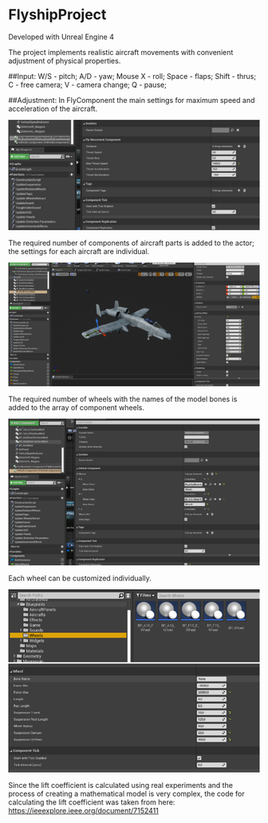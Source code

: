 # FlyshipProject
Developed with Unreal Engine 4

The project implements realistic aircraft movements with convenient adjustment of physical properties.

##Input:
W/S - pitch;
A/D - yaw;
Mouse X - roll;
Space - flaps;
Shift - thrus;
C - free camera;
V - camera change;
Q - pause;

##Adjustment:
In FlyComponent the main settings for maximum speed and acceleration of the aircraft. 

<div id="header" align="center">
  <img src="/Photos/FlyComponentSettings.png"/>
</div>

The required number of components of aircraft parts is added to the actor; the settings for each aircraft are individual.

<div id="header" align="center">
  <img src="/Photos/SurfaceWind.png""/>
</div>

The required number of wheels with the names of the model bones is added to the array of component wheels.

<div id="header" align="center">
  <img src="/Photos/Wheels.png""/>
</div>

Each wheel can be customized individually.

<div id="header" align="center">
  <img src="/Photos/Wheels_1.png""/>
</div>
<div id="header" align="center">
  <img src="/Photos/Wheels_2.png""/>
</div>

Since the lift coefficient is calculated using real experiments and the process of creating a mathematical model is very complex, the code for calculating the lift coefficient was taken from here:
https://ieeexplore.ieee.org/document/7152411
